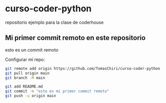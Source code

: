 # curso-coder-python
repositorio ejemplo para la clase de coderhouse

## Mi primer commit remoto en este repositorio
esto es un commit remoto

Configurar mi repo:

```bash
git remote add origin https://github.com/TomasChiri/curso-coder-python.git
git pull origin main
git branch -M main

git add README.md
git commit -m "esto es mi primer commit remoto"
git push -u origin main